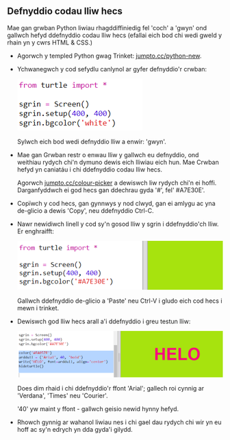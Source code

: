 ## Defnyddio codau lliw hecs

Mae gan grwban Python liwiau rhagddiffiniedig fel 'coch' a 'gwyn' ond gallwch hefyd ddefnyddio codau lliw hecs (efallai eich bod chi wedi gweld y rhain yn y cwrs HTML & CSS.)

+ Agorwch y templed Python gwag Trinket: <a href="http://jumpto.cc/python-new" target="_blank">jumpto.cc/python-new</a>.

+ Ychwanegwch y cod sefydlu canlynol ar gyfer defnyddio'r crwban:
    
    ![sgrinlun](images/colourful-setup.png)
    
    Sylwch eich bod wedi defnyddio lliw a enwir: 'gwyn'.

+ Mae gan Grwban restr o enwau lliw y gallwch eu defnyddio, ond weithiau rydych chi'n dymuno dewis eich lliwiau eich hun. Mae Crwban hefyd yn caniatáu i chi ddefnyddio codau lliw hecs.
    
    Agorwch <a href="http://jumpto.cc/colour-picker" target="_blank">jumpto.cc/colour-picker</a> a dewiswch liw rydych chi'n ei hoffi. Darganfyddwch ei god hecs gan ddechrau gyda '#', fel' #A7E30E'.

+ Copïwch y cod hecs, gan gynnwys y nod clwyd, gan ei amlygu ac yna de-glicio a dewis 'Copy', neu ddefnyddio Ctrl-C.

+ Nawr newidiwch linell y cod sy'n gosod lliw y sgrin i ddefnyddio'ch lliw. Er enghraifft:
    
    ![sgrinlun](images/colourful-background.png)
    
    Gallwch ddefnyddio de-glicio a 'Paste' neu Ctrl-V i gludo eich cod hecs i mewn i trinket.

+ Dewiswch god lliw hecs arall a'i ddefnyddio i greu testun lliw:
    
    ![sgrinlun](images/colourful-write.png)
    
    Does dim rhaid i chi ddefnyddio'r ffont 'Arial'; gallech roi cynnig ar 'Verdana', 'Times' neu 'Courier'.
    
    '40' yw maint y ffont - gallwch geisio newid hynny hefyd.

+ Rhowch gynnig ar wahanol liwiau nes i chi gael dau rydych chi wir yn eu hoff ac sy'n edrych yn dda gyda'i gilydd.